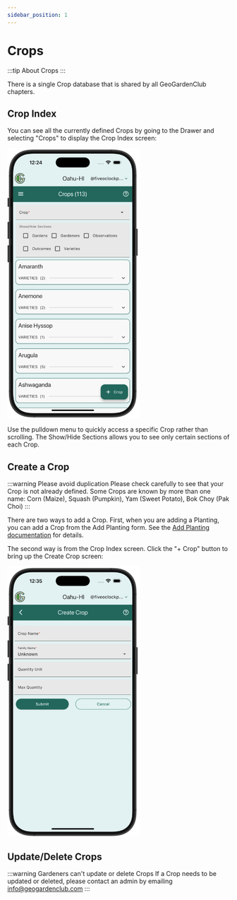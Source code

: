 ```yaml
---
sidebar_position: 1
---
```


# Crops

:::tip About Crops
:::

There is a single Crop database that is shared by all GeoGardenClub chapters. 

## Crop Index

You can see all the currently defined Crops by going to the Drawer and selecting "Crops" to display the Crop Index screen:

<img width="300" src="/img/user-guide/crop-index-screen.png"/> 

Use the pulldown menu to quickly access a specific Crop rather than scrolling. The Show/Hide Sections allows you to see only certain sections of each Crop.

## Create a Crop

:::warning Please avoid duplication
Please check carefully to see that your Crop is not already defined. Some Crops are known by more than one name: Corn (Maize), Squash (Pumpkin), Yam (Sweet Potato), Bok Choy (Pak Choi)
:::

There are two ways to add a Crop.  First, when you are adding a Planting, you can add a Crop from the Add Planting form. See the [Add Planting documentation](plantings.md#create-a-planting) for details.

The second way is from the Crop Index screen. Click the "+ Crop" button to bring up the Create Crop screen:

<img width="300" src="/img/user-guide/crops-create.png"/>


## Update/Delete Crops

:::warning Gardeners can't update or delete Crops
If a Crop needs to be updated or deleted, please contact an admin by emailing info@geogardenclub.com
:::


